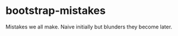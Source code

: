 bootstrap-mistakes
==================

Mistakes we all make. Naive initially but blunders they become later.
